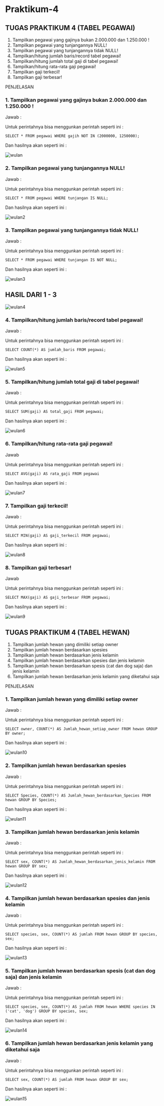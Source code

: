 # Praktikum-4

## TUGAS PRAKTIKUM 4 (TABEL PEGAWAI)
1.	Tampilkan pegawai yang gajinya bukan 2.000.000 dan 1.250.000 !
2.	Tampilkan pegawai yang tunjangannya NULL!
3.	Tampilkan pegawai yang tunjangannya tidak NULL!
4.	Tampilkan/hitung jumlah baris/record tabel pegawai!
5.	Tampilkan/hitung jumlah total gaji di tabel pegawai!
6.	Tampilkan/hitung rata-rata gaji pegawai!
7.	Tampilkan gaji terkecil!
8.	Tampilkan gaji terbesar!

PENJELASAN


### 1.	Tampilkan pegawai yang gajinya bukan 2.000.000 dan 1.250.000 !

Jawab :

Untuk perintahnya bisa menggunkan perintah seperti ini :

`SELECT * FROM pegawai WHERE gajih NOT IN (2000000, 1250000);`

Dan hasilnya akan seperti ini :

![wulan](https://github.com/Noorwulanseptiani/Praktikum_4/assets/170961002/faa3ee4c-8079-4861-992a-c6533f04c308)

### 2.	Tampilkan pegawai yang tunjangannya NULL!

Jawab :

Untuk perintahnya bisa menggunkan perintah seperti ini :

`SELECT * FROM pegawai WHERE tunjangan IS NULL; `

Dan hasilnya akan seperti ini :

![wulan2](https://github.com/Noorwulanseptiani/Praktikum_4/assets/170961002/24d5e10b-1340-4e94-a7fb-80653aca9a9f)

### 3.	Tampilkan pegawai yang tunjangannya tidak NULL!

Jawab :

Untuk perintahnya bisa menggunkan perintah seperti ini :
	
`SELECT * FROM pegawai WHERE tunjangan IS NOT NULL;`

Dan hasilnya akan seperti ini :

![wulan3](https://github.com/Noorwulanseptiani/Praktikum_4/assets/170961002/e59f8d5e-542f-49b9-8904-fefa14317e12)

## HASIL DARI 1 - 3

![wulan4](https://github.com/Noorwulanseptiani/Praktikum_4/assets/170961002/ed702d22-a4a2-46ca-9d84-81812fad9563)

### 4.	Tampilkan/hitung jumlah baris/record tabel pegawai!

Jawab :

Untuk perintahnya bisa menggunkan perintah seperti ini :

`SELECT COUNT(*) AS jumlah_baris FROM pegawai;`

Dan hasilnya akan seperti ini :

![wulan5](https://github.com/Noorwulanseptiani/Praktikum_4/assets/170961002/0ecdb760-aa30-410f-8a50-01c2699a6b53)

### 5.	Tampilkan/hitung jumlah total gaji di tabel pegawai!

Jawab :

Untuk perintahnya bisa menggunkan perintah seperti ini :


`SELECT SUM(gaji) AS total_gaji FROM pegawai; `

Dan hasilnya akan seperti ini :

![wulan6](https://github.com/Noorwulanseptiani/Praktikum_4/assets/170961002/afe95447-6ab8-4fbe-8d3f-282d1ca3bede)

### 6.	Tampilkan/hitung rata-rata gaji pegawai!

Jawab 

Untuk perintahnya bisa menggunkan perintah seperti ini :

`SELECT AVG(gaji) AS rata_gaji FROM pegawai`

Dan hasilnya akan seperti ini :

![wulan7](https://github.com/Noorwulanseptiani/Praktikum_4/assets/170961002/381491e0-758a-43d6-9878-3490b0e84e23)

### 7.	Tampilkan gaji terkecil!

Jawab :

Untuk perintahnya bisa menggunkan perintah seperti ini :

`SELECT MIN(gaji) AS gaji_terkecil FROM pegawai;`

Dan hasilnya akan seperti ini :

![wulan8](https://github.com/Noorwulanseptiani/Praktikum_4/assets/170961002/d318a907-ff31-4f88-8871-abd3d68d8c2c)

### 8.	Tampilkan gaji terbesar!

Jawab 

Untuk perintahnya bisa menggunkan perintah seperti ini :

`SELECT MAX(gaji) AS gaji_terbesar FROM pegawai;`

Dan hasilnya akan seperti ini :

![wulan9](https://github.com/Noorwulanseptiani/Praktikum_4/assets/170961002/14ff088a-601c-4a84-bcc0-5c854057ecf8)

## TUGAS PRAKTIKUM 4 (TABEL HEWAN)
1.	Tampilkan jumlah hewan yang dimiliki setiap owner
2.	Tampilkan jumlah hewan berdasarkan spesies
3.	Tampilkan jumlah hewan berdasarkan jenis kelamin
4.	Tampilkan jumlah hewan berdasarkan spesies dan jenis kelamin
5.	Tampilkan jumlah hewan berdasarkan spesis (cat dan dog saja) dan jenis kelamin
6.	Tampilkan jumlah hewan berdasarkan jenis kelamin yang diketahui saja

PENJELASAN

### 1. Tampilkan jumlah hewan yang dimiliki setiap owner

Jawab :

Untuk perintahnya bisa menggunkan perintah seperti ini :

`SELECT owner, COUNT(*) AS Jumlah_hewan_setiap_owner FROM hewan GROUP BY owner; `

Dan hasilnya akan seperti ini :

![wulan10](https://github.com/Noorwulanseptiani/Praktikum_4/assets/170961002/f0b4ad95-4a3f-4fc4-bae4-223da5c1ca7e)

### 2.	Tampilkan jumlah hewan berdasarkan spesies

Jawab :

Untuk perintahnya bisa menggunkan perintah seperti ini :

`SELECT Species, COUNT(*) AS Jumlah_hewan_berdasarkan_Species FROM hewan GROUP BY Species; `

Dan hasilnya akan seperti ini :

![wulan11](https://github.com/Noorwulanseptiani/Praktikum_4/assets/170961002/f013f38f-df16-45ad-9592-35c4ce0784eb)

### 3.	Tampilkan jumlah hewan berdasarkan jenis kelamin

Jawab :

Untuk perintahnya bisa menggunkan perintah seperti ini :

`SELECT sex, COUNT(*) AS Jumlah_hewan_berdasarkan_jenis_kelamin FROM hewan GROUP BY sex; `

Dan hasilnya akan seperti ini :

![wulan12](https://github.com/Noorwulanseptiani/Praktikum_4/assets/170961002/5c27035a-c9ca-4691-9404-44d2c81f6f11)

### 4.	Tampilkan jumlah hewan berdasarkan spesies dan jenis kelamin

Jawab :

Untuk perintahnya bisa menggunkan perintah seperti ini :

` SELECT species, sex, COUNT(*) AS jumlah FROM hewan GROUP BY species, sex;  `

Dan hasilnya akan seperti ini :

![wulan13](https://github.com/Noorwulanseptiani/Praktikum_4/assets/170961002/1e6e4bba-3f0b-43a1-a025-2a4cb4db447f)

### 5.	Tampilkan jumlah hewan berdasarkan spesis (cat dan dog saja) dan jenis kelamin

Jawab :

Untuk perintahnya bisa menggunkan perintah seperti ini :

` SELECT species, sex, COUNT(*) AS jumlah FROM hewan WHERE species IN ('cat', 'dog') GROUP BY species, sex;  `

Dan hasilnya akan seperti ini :

![wulan14](https://github.com/Noorwulanseptiani/Praktikum_4/assets/170961002/30f3b141-9e74-4b30-8123-d857f24aaac7)

### 6.	Tampilkan jumlah hewan berdasarkan jenis kelamin yang diketahui saja

Jawab :

Untuk perintahnya bisa menggunkan perintah seperti ini :

` SELECT sex, COUNT(*) AS jumlah FROM hewan GROUP BY sex;   `

Dan hasilnya akan seperti ini :

![wulan15](https://github.com/Noorwulanseptiani/Praktikum_4/assets/170961002/3237c513-b9c8-4471-9d42-c5aa832369d8)
